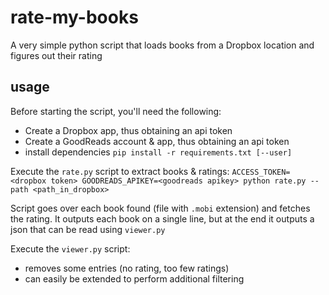 # rate-my-books
A very simple python script that loads books from a Dropbox location and figures out their rating

## usage
Before starting the script, you'll need the following:
* Create a Dropbox app, thus obtaining an api token
* Create a GoodReads account & app, thus obtaining an api token
* install dependencies `pip install -r requirements.txt [--user]`

Execute the `rate.py` script to extract books & ratings:
`ACCESS_TOKEN=<dropbox token> GOODREADS_APIKEY=<goodreads apikey> python rate.py --path <path_in_dropbox>`

Script goes over each book found (file with `.mobi` extension) and fetches the rating. It outputs each
book on a single line, but at the end it outputs a json that can be read using `viewer.py`

Execute the `viewer.py` script:
* removes some entries (no rating, too few ratings)
* can easily be extended to perform additional filtering
